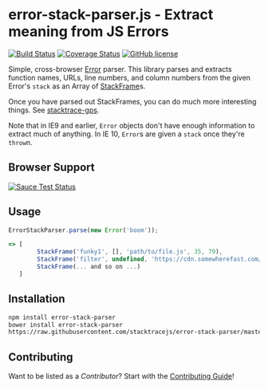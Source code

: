 error-stack-parser.js - Extract meaning from JS Errors
===============
[![Build Status](https://travis-ci.org/stacktracejs/error-stack-parser.svg?branch=master)](https://travis-ci.org/stacktracejs/error-stack-parser) [![Coverage Status](https://img.shields.io/coveralls/stacktracejs/error-stack-parser.svg)](https://coveralls.io/r/stacktracejs/error-stack-parser) [![GitHub license](https://img.shields.io/github/license/stacktracejs/error-stack-parser.svg)](http://unlicense.org)

Simple, cross-browser [Error](https://developer.mozilla.org/en-US/docs/Web/JavaScript/Reference/Global_Objects/Error) parser.
This library parses and extracts function names, URLs, line numbers, and column numbers from the given Error's `stack` as
an Array of [StackFrame](http://git.io/stackframe)s. 

Once you have parsed out StackFrames, you can do much more interesting things. See [stacktrace-gps](http://git.io/stacktrace-gps).

Note that in IE9 and earlier, `Error` objects don't have enough information to extract much of anything. In IE 10, `Error`s
are given a `stack` once they're `throw`n.

## Browser Support
[![Sauce Test Status](https://saucelabs.com/browser-matrix/stacktracejs.svg)](https://saucelabs.com/u/stacktracejs)

## Usage
```js
ErrorStackParser.parse(new Error('boom'));

=> [
        StackFrame('funky1', [], 'path/to/file.js', 35, 79), 
        StackFrame('filter', undefined, 'https://cdn.somewherefast.com/utils.min.js', 1, 832),
        StackFrame(... and so on ...)
   ]
```

## Installation
```bash
npm install error-stack-parser
bower install error-stack-parser
https://raw.githubusercontent.com/stacktracejs/error-stack-parser/master/dist/error-stack-parser.min.js
```

## Contributing
Want to be listed as a *Contributor*? Start with the [Contributing Guide](.github/CONTRIBUTING.md)!

